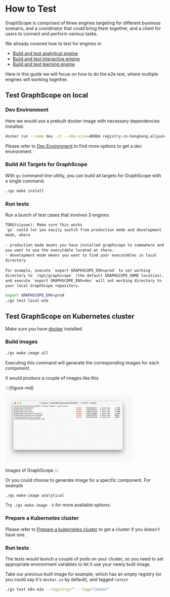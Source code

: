 # How to Test

GraphScope is comprised of three engines targeting for different business scenario, and a coordinator that could bring them together, and a client for users to connect and perform various tasks.

We already covered how to test for engines in

- [Build and test analytical engine](../analytical_engine/dev_and_test.md#how-to-test)
- [Build and test interactive engine](../interactive_engine/dev_and_test.md#how-to-test)
- [Build and test learning engine](../interactive_engine/dev_and_test.md#how-to-test)

Here in this guide we will focus on how to do the e2e test, where multiple engines will working together.

## Test GraphScope on local

### Dev Environment

Here we would use a prebuilt docker image with necessary dependencies installed.

```bash
docker run --name dev -it --shm-size=4096m registry.cn-hongkong.aliyuncs.com/graphscope/graphscope-dev:latest
```

Please refer to [Dev Environment](../development/dev_guide.md#dev-environment) to find more options to get a dev environment.

### Build All Targets for GraphScope

With `gs` command-line utility, you can build all targets for GraphScope with a single command.

```bash
./gs make install
```

### Run tests

Run a bunch of test cases that involves 3 engines

````{note}
TODO(siyuan): Make sure this works
`gs` could let you easily switch from production mode and development mode, where

- production mode means you have installed graphscope to somewhere and you want to use the executable located at there.
- development mode means you want to find your executables in local directory

For example, execute `export GRAPHSCOPE_ENV=prod` to set working directory to `/opt/graphscope` (the default GRAPHSCOPE_HOME location), and execute `export GRAPHSCOPE_ENV=dev` will set working directory to your local GraphScope repository.
````

```bash
export GRAPHSCOPE_ENV=prod
./gs test local-e2e
```

## Test GraphScope on Kubernetes cluster

Make sure you have [docker](https://www.docker.com) installed.

### Build images

```bash
./gs make-image all
```

Executing this command will generate the corresponding images for each component.

It would produce a couple of images like this

:::{figure-md}

<img src="../images/gs-images.png"
     alt="GraphScope Images"
     width="80%">

Images of GraphScope
:::    

Or you could choose to generate image for a specific component. For example

```bash
./gs make-image analytical
```

Try `./gs make-image -h` for more available options.

### Prepare a Kubernetes cluster

Please refer to [Prepare a kubernetes cluster](../deployment/deploy_graphscope_on_self_managed_k8s.md#prepare-a-kubernetes-cluster) to get a cluster if you doesn't have one.

### Run tests

The tests would launch a couple of pods on your cluster, so you need to set appropriate environment variables to let it use your newly built image.

Take our previous built image for example, which has an empty registry (or you could say it's `docker.io` by default), and tagged `latest`

```bash
./gs test k8s-e2e --registry="" --tag="latest"
```
